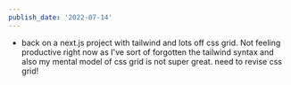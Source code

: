 ```yaml
---
publish_date: '2022-07-14'
---
```

- back on a next.js project with tailwind and lots off css grid. Not feeling productive right now as I've sort of forgotten the tailwind syntax and also my mental model of css grid is not super great. need to revise css grid!
